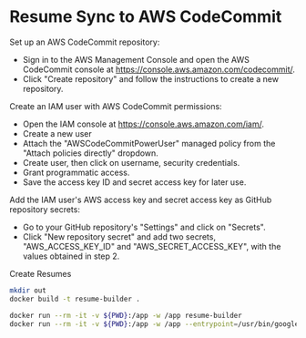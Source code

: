 # Resume Sync to AWS CodeCommit

Set up an AWS CodeCommit repository:

- Sign in to the AWS Management Console and open the AWS CodeCommit console at https://console.aws.amazon.com/codecommit/.
- Click "Create repository" and follow the instructions to create a new repository.

Create an IAM user with AWS CodeCommit permissions:
- Open the IAM console at https://console.aws.amazon.com/iam/.
- Create a new user 
- Attach the "AWSCodeCommitPowerUser" managed policy from the "Attach policies directly" dropdown.
- Create user, then click on username, security credentials.
- Grant programmatic access.
- Save the access key ID and secret access key for later use.

Add the IAM user's AWS access key and secret access key as GitHub repository secrets:
- Go to your GitHub repository's "Settings" and click on "Secrets".
- Click "New repository secret" and add two secrets, "AWS_ACCESS_KEY_ID" and "AWS_SECRET_ACCESS_KEY", with the values obtained in step 2.

Create Resumes
```bash
mkdir out
docker build -t resume-builder .

docker run --rm -it -v ${PWD}:/app -w /app resume-builder
docker run --rm -it -v ${PWD}:/app -w /app --entrypoint=/usr/bin/google-chrome browserless/chrome:latest -headless -disable-gpu --no-sandbox --print-to-pdf=out/resume.pdf out/resume.html
```